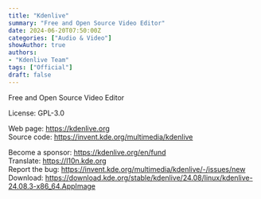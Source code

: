 ```yaml
---
title: "Kdenlive"
summary: "Free and Open Source Video Editor"
date: 2024-06-20T07:50:00Z
categories: ["Audio & Video"]
showAuthor: true
authors:
- "Kdenlive Team"
tags: ["Official"]
draft: false
---
```


Free and Open Source Video Editor

License: GPL-3.0

Web page: <https://kdenlive.org>  
Source code: <https://invent.kde.org/multimedia/kdenlive>

Become a sponsor: <https://kdenlive.org/en/fund>  
Translate: <https://l10n.kde.org>  
Report the bug: <https://invent.kde.org/multimedia/kdenlive/-/issues/new>  
Download: <https://download.kde.org/stable/kdenlive/24.08/linux/kdenlive-24.08.3-x86_64.AppImage>

